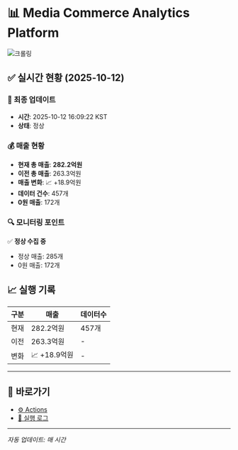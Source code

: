 # 📊 Media Commerce Analytics Platform

![크롤링](https://img.shields.io/badge/크롤링-정상-green)

## ✅ 실시간 현황 (2025-10-12)

### 📍 최종 업데이트
- **시간**: 2025-10-12 16:09:22 KST
- **상태**: 정상

### 💰 매출 현황
- **현재 총 매출**: **282.2억원**
- **이전 총 매출**: 263.3억원
- **매출 변화**: 📈 +18.9억원
- **데이터 건수**: 457개
- **0원 매출**: 172개

### 🔍 모니터링 포인트

✅ **정상 수집 중**
- 정상 매출: 285개
- 0원 매출: 172개


## 📈 실행 기록

| 구분 | 매출 | 데이터수 |
|------|------|----------|
| 현재 | 282.2억원 | 457개 |
| 이전 | 263.3억원 | - |
| 변화 | 📈 +18.9억원 | - |

---

## 🔗 바로가기

- [⚙️ Actions](../../actions)
- [📝 실행 로그](../../actions/workflows/daily_scraping.yml)

---

*자동 업데이트: 매 시간*
